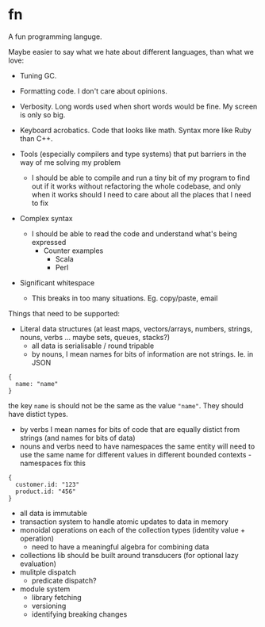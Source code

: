 # fn

A fun programming languge.

Maybe easier to say what we hate about different languages, than what we love:

* Tuning GC.
* Formatting code. I don't care about opinions.
* Verbosity. Long words used when short words would be fine. My screen is only so big.
* Keyboard acrobatics. Code that looks like math. Syntax more like Ruby than C++.

* Tools (especially compilers and type systems) that put barriers in the way of me solving my problem
  * I should be able to compile and run a tiny bit of my program to find out if it works without refactoring the whole codebase, and only when it works should I need to care about all the places that I need to fix
* Complex syntax
  * I should be able to read the code and understand what's being expressed
    * Counter examples
      * Scala
      * Perl
* Significant whitespace
  * This breaks in too many situations. Eg. copy/paste, email
  
Things that need to be supported:
* Literal data structures (at least maps, vectors/arrays, numbers, strings, nouns, verbs ... maybe sets, queues, stacks?)
  * all data is serialisable / round tripable
  * by nouns, I mean names for bits of information are not strings. Ie. in JSON
```
{
  name: "name"
}
```
the key `name` is should not be the same as the value `"name"`. They should have distict types.
   * by verbs I mean names for bits of code that are equally distict from strings (and names for bits of data)
   * nouns and verbs need to have namespaces the same entity will need to use the same name for different values in different bounded contexts - namespaces fix this
```
{
  customer.id: "123"
  product.id: "456"
}
```
   * all data is immutable
* transaction system to handle atomic updates to data in memory
* monoidal operations on each of the collection types (identity value + operation)
  * need to have a meaningful algebra for combining data
* collections lib should be built around transducers (for optional lazy evaluation)
* mulitple dispatch
  * predicate dispatch?
* module system
  * library fetching
  * versioning
  * identifying breaking changes
